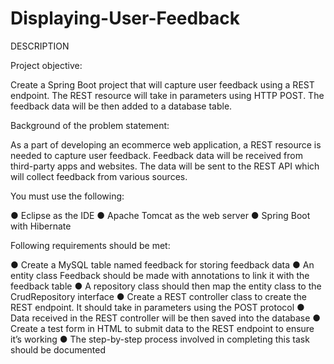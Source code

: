 # Displaying-User-Feedback

DESCRIPTION

Project objective:

Create a Spring Boot project that will capture user feedback using a REST endpoint. The REST resource will take in parameters using HTTP POST. The feedback data will be then added to a database table.


Background of the problem statement:

As a part of developing an ecommerce web application, a REST resource is needed to capture user feedback. Feedback data will be received from third-party apps and websites. The data will be sent to the REST API which will collect feedback from various sources.


You must use the following:

● Eclipse as the IDE
● Apache Tomcat as the web server
● Spring Boot with Hibernate


Following requirements should be met:

● Create a MySQL table named feedback for storing feedback data
● An entity class Feedback should be made with annotations to link it with the feedback table
● A repository class should then map the entity class to the CrudRepository interface
● Create a REST controller class to create the REST endpoint. It should take in parameters using the POST protocol
● Data received in the REST controller will be then saved into the database
● Create a test form in HTML to submit data to the REST endpoint to ensure it’s working
● The step-by-step process involved in completing this task should be documented
